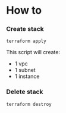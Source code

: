 # How to


### Create stack

```
terraform apply
```

This script will create:
-   1 vpc
-   1 subnet
-   1 instance

### Delete stack

```
terraform destroy
```
